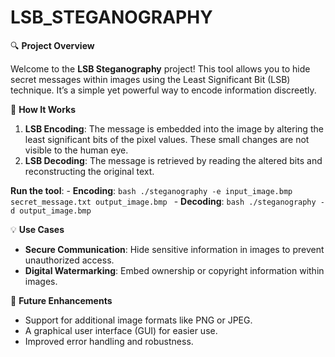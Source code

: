 # LSB_STEGANOGRAPHY
🔍 **Project Overview**

Welcome to the **LSB Steganography** project! This tool allows you to hide secret messages within images using the Least Significant Bit (LSB) technique. It’s a simple yet powerful way to encode information discreetly.

🚀 **How It Works**
1. **LSB Encoding**: The message is embedded into the image by altering the least significant bits of the pixel values. These small changes are not visible to the human eye.
2. **LSB Decoding**: The message is retrieved by reading the altered bits and reconstructing the original text.

**Run the tool**:
    - **Encoding**: 
      ```bash
      ./steganography -e input_image.bmp secret_message.txt output_image.bmp
      ```
    - **Decoding**:
      ```bash
      ./steganography -d output_image.bmp
      ```

💡 **Use Cases** 
 - **Secure Communication**: Hide sensitive information in images to prevent unauthorized access.
 - **Digital Watermarking**: Embed ownership or copyright information within images.
 
🔧 **Future Enhancements**
- Support for additional image formats like PNG or JPEG.
- A graphical user interface (GUI) for easier use.
- Improved error handling and robustness.

